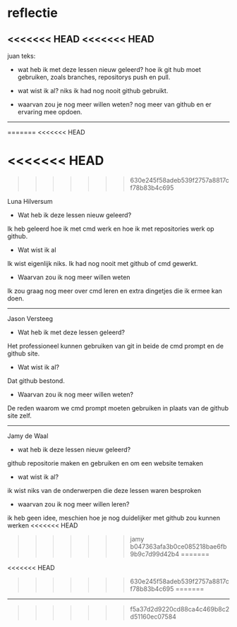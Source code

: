 # reflectie
<<<<<<< HEAD
<<<<<<< HEAD
-----
juan teks:

* wat heb ik met deze lessen nieuw geleerd?
    hoe ik git hub moet gebruiken, zoals branches, repositorys push en pull.

* wat wist ik al?
    niks ik had nog nooit github gebruikt.

* waarvan zou je nog meer willen weten?
    nog meer van github en er ervaring mee opdoen.
-----
=======
<<<<<<< HEAD

<<<<<<< HEAD
=======
>>>>>>> 630e245f58adeb539f2757a8817cf78b83b4c695

Luna Hilversum

- Wat heb ik deze lessen nieuw geleerd?

Ik heb geleerd hoe ik met cmd werk en hoe ik met repositories werk op github.

- Wat wist ik al

Ik wist eigenlijk niks. Ik had nog nooit met github of cmd gewerkt.

- Waarvan zou ik nog meer willen weten

Ik zou graag nog meer over cmd leren en extra dingetjes die ik ermee kan doen.

____

Jason Versteeg

- Wat heb ik met deze lessen geleerd?

Het professioneel kunnen gebruiken van git in beide de cmd prompt en de github site.

- Wat wist ik al?

Dat github bestond.

- Waarvan zou ik nog meer willen weten?

De reden waarom we cmd prompt moeten gebruiken in plaats van de github site zelf.
____
Jamy de Waal

- wat heb ik deze lessen nieuw geleerd?

github repositorie maken en gebruiken en om een website temaken

- wat wist ik al?

ik wist niks van de onderwerpen die deze lessen waren besproken

- waarvan zou ik nog meer willen leren?

ik heb geen idee, meschien hoe je nog duidelijker met github zou kunnen werken
<<<<<<< HEAD
>>>>>>> jamy
>>>>>>> b047363afa3b0ce085218bae6fb9b9c7d99d42b4
=======

<<<<<<< HEAD
>>>>>>> 630e245f58adeb539f2757a8817cf78b83b4c695
=======
____
>>>>>>> f5a37d2d9220cd88ca4c469b8c2d51160ec07584

